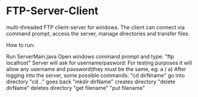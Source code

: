 # FTP-Server-Client

multi-threaded FTP client-server for windows. The client can connect via command prompt, access the server, manage directories
and transfer files. 

How to run:

Run ServerMain.java
Open windows command prompt and type: "ftp localhost"
Server will ask for username/pasword: For testing purposes it will allow any username and password(they must be the same, eg: a / a)
After logging into the server, some possible commands:
 "cd dirNname" go into directory
 "cd .." goes back
 "mkdir dirName" creates directory
 "delete dirName" deletes directory
 "get filename"
 "put filename"
